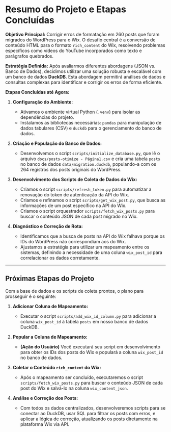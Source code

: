 # Resumo do Projeto e Etapas Concluídas

**Objetivo Principal:**
Corrigir erros de formatação em 260 posts que foram migrados do WordPress para o Wix. O desafio central é a conversão de conteúdo HTML para o formato `rich_content` do Wix, resolvendo problemas específicos como vídeos do YouTube incorporados como texto e parágrafos quebrados.

**Estratégia Definida:**
Após avaliarmos diferentes abordagens (JSON vs. Banco de Dados), decidimos utilizar uma solução robusta e escalável com um banco de dados **DuckDB**. Esta abordagem permitirá análises de dados e consultas complexas para identificar e corrigir os erros de forma eficiente.

**Etapas Concluídas até Agora:**

1. **Configuração do Ambiente:**
    * Ativamos o ambiente virtual Python (`.venv`) para isolar as dependências do projeto.
    * Instalamos as bibliotecas necessárias: `pandas` para manipulação de dados tabulares (CSV) e `duckdb` para o gerenciamento do banco de dados.

2. **Criação e População do Banco de Dados:**
    * Desenvolvemos o script `scripts/initialize_database.py`, que lê o arquivo `docs/posts-otimize - Página1.csv` e cria uma tabela `posts` no banco de dados `data/migration.duckdb`, populando-a com os 264 registros dos posts originais do WordPress.

3. **Desenvolvimento dos Scripts de Coleta de Dados do Wix:**
    * Criamos o script `scripts/refresh_token.py` para automatizar a renovação do token de autenticação da API do Wix.
    * Criamos e refinamos o script `scripts/get_wix_post.py`, que busca as informações de um post específico na API do Wix.
    * Criamos o script orquestrador `scripts/fetch_wix_posts.py` para buscar o conteúdo JSON de cada post migrado no Wix.

4. **Diagnóstico e Correção de Rota:**
    * Identificamos que a busca de posts na API do Wix falhava porque os IDs do WordPress não correspondiam aos do Wix.
    * Ajustamos a estratégia para utilizar um mapeamento entre os sistemas, definindo a necessidade de uma coluna `wix_post_id` para correlacionar os dados corretamente.

---

## Próximas Etapas do Projeto

Com a base de dados e os scripts de coleta prontos, o plano para prosseguir é o seguinte:

1. **Adicionar Coluna de Mapeamento:**
    * Executar o script `scripts/add_wix_id_column.py` para adicionar a coluna `wix_post_id` à tabela `posts` em nosso banco de dados DuckDB.

2. **Popular a Coluna de Mapeamento:**
    * **(Ação do Usuário)** Você executará seu script em desenvolvimento para obter os IDs dos posts do Wix e populará a coluna `wix_post_id` no banco de dados.

3. **Coletar o Conteúdo `rich_content` do Wix:**
    * Após o mapeamento ser concluído, executaremos o script `scripts/fetch_wix_posts.py` para buscar o conteúdo JSON de cada post do Wix e salvá-lo na coluna `wix_content_json`.

4. **Análise e Correção dos Posts:**
    * Com todos os dados centralizados, desenvolveremos scripts para se conectar ao DuckDB, usar SQL para filtrar os posts com erros, e aplicar a lógica de correção, atualizando os posts diretamente na plataforma Wix via API.
